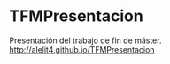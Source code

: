 TFMPresentacion
===============

Presentación del trabajo de fin de máster. 
http://alelit4.github.io/TFMPresentacion 

